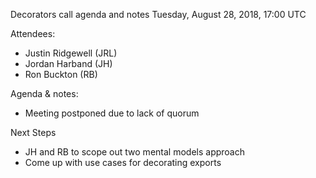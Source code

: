 Decorators call agenda and notes
Tuesday, August 28, 2018, 17:00 UTC

Attendees:
- Justin Ridgewell (JRL)
- Jordan Harband (JH)
- Ron Buckton (RB)

Agenda & notes:
- Meeting postponed due to lack of quorum

Next Steps
- JH and RB to scope out two mental models approach
- Come up with use cases for decorating exports
